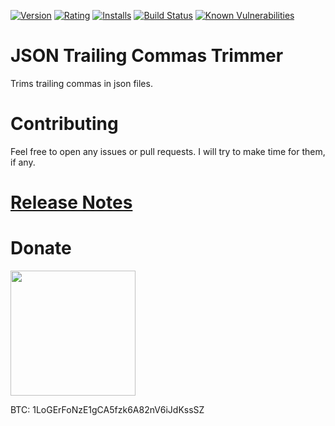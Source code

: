 [![Version](https://vsmarketplacebadge.apphb.com/version-short/logerfo.json-trimmer.svg)](https://marketplace.visualstudio.com/items?itemName=logerfo.json-trimmer)
[![Rating](https://vsmarketplacebadge.apphb.com/rating-short/logerfo.json-trimmer.svg)](https://marketplace.visualstudio.com/items?itemName=logerfo.json-trimmer)
[![Installs](https://vsmarketplacebadge.apphb.com/installs/logerfo.json-trimmer.svg)](https://marketplace.visualstudio.com/items?itemName=logerfo.json-trimmer)
[![Build Status](https://travis-ci.org/Logerfo/json-trimmer.svg?branch=master)](https://travis-ci.org/Logerfo/json-trimmer)
[![Known Vulnerabilities](https://snyk.io/test/github/logerfo/json-trimmer/badge.svg)](https://snyk.io/test/github/logerfo/json-trimmer)

# JSON Trailing Commas Trimmer

Trims trailing commas in json files.

# Contributing

Feel free to open any issues or pull requests. I will try to make time for them, if any.

# [Release Notes](CHANGELOG.md)

# Donate

<img src="https://i.imgur.com/ndlBtuX.png" width="200">

BTC: 1LoGErFoNzE1gCA5fzk6A82nV6iJdKssSZ
